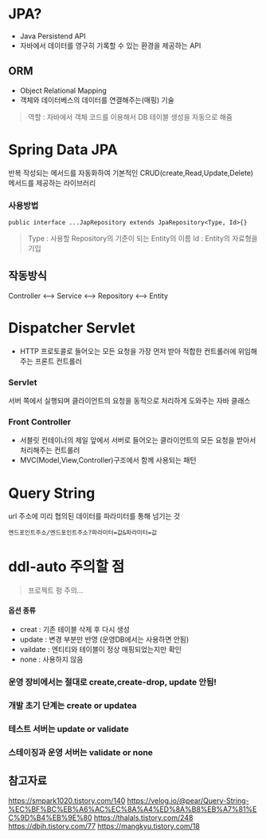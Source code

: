 # JPA?
- Java Persistend API
- 자바에서 데이터를 영구히 기록할 수 있는 환경을 제공하는 API
## ORM
- Object Relational Mapping
- 객체와 데이터베스의 데이터를 연결해주는(매핑) 기술
> 역할 : 자바에서 객체 코드를 이용해서 DB 테이블 생성을 자동으로 해줌

# Spring Data JPA
반복 작성되는 메서드를 자동화하여 기본적인 CRUD(create,Read,Update,Delete) 메서드를 제공하는 라이브러리
### 사용방법
```
public interface ...JapRepository extends JpaRepository<Type, Id>{}
```
> Type : 사용할 Repository의 기준이 되는 Entity의 이름
> Id : Entity의 자료형을 기입

## 작동방식
Controller <--> Service <--> Repository <--> Entity
# Dispatcher Servlet
- HTTP 프로토콜로 들어오는 모든 요청을 가장 먼저 받아 적합한 컨트롤러에 위임해주는 프론트 컨트롤러
### Servlet
서버 쪽에서 실행되며 클라이언트의 요청을 동적으로 처리하게 도와주는 자바 클래스
### Front Controller
- 서블릿 컨테이너의 제일 앞에서 서버로 들어오는 클라이언트의 모든 요청을 받아서 처리해주는 컨트롤러
- MVC(Model,View,Controller)구조에서 함께 사용되는 패턴

# Query String
url 주소에 미리 협의된 데이터를 파라미터를 통해 넘기는 것
```
엔드포인트주소/엔드포인트주소?파라미터=값&파라미터=값
```
# ddl-auto 주의할 점
> 프로젝트 펑 주의...

#### 옵션 종류
- creat : 기존 테이블 삭제 후 다시 생성
- update : 변경 부분만 반영 (운영DB에서는 사용하면 안됨)
- vaildate : 엔티티와 테이블이 정상 매핑되었는지만 확인
- none : 사용하지 않음
### 운영 장비에서는 절대로 create,create-drop, update 안됨!
### 개발 초기 단계는 create or updatea
### 테스트 서버는 update or validate
### 스테이징과 운영 서버는 validate or none



## 참고자료
https://smpark1020.tistory.com/140
https://velog.io/@pear/Query-String-%EC%BF%BC%EB%A6%AC%EC%8A%A4%ED%8A%B8%EB%A7%81%EC%9D%B4%EB%9E%80
https://thalals.tistory.com/248
https://dbjh.tistory.com/77
https://mangkyu.tistory.com/18
